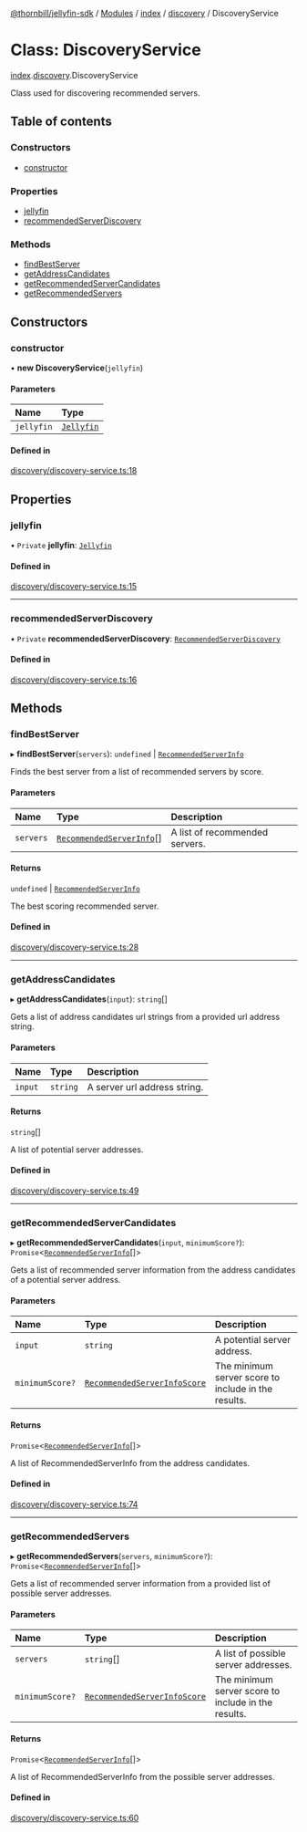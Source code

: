 [@thornbill/jellyfin-sdk](../README.md) / [Modules](../modules.md) / [index](../modules/index.md) / [discovery](../modules/index.discovery.md) / DiscoveryService

# Class: DiscoveryService

[index](../modules/index.md).[discovery](../modules/index.discovery.md).DiscoveryService

Class used for discovering recommended servers.

## Table of contents

### Constructors

- [constructor](index.discovery.DiscoveryService.md#constructor)

### Properties

- [jellyfin](index.discovery.DiscoveryService.md#jellyfin)
- [recommendedServerDiscovery](index.discovery.DiscoveryService.md#recommendedserverdiscovery)

### Methods

- [findBestServer](index.discovery.DiscoveryService.md#findbestserver)
- [getAddressCandidates](index.discovery.DiscoveryService.md#getaddresscandidates)
- [getRecommendedServerCandidates](index.discovery.DiscoveryService.md#getrecommendedservercandidates)
- [getRecommendedServers](index.discovery.DiscoveryService.md#getrecommendedservers)

## Constructors

### constructor

• **new DiscoveryService**(`jellyfin`)

#### Parameters

| Name | Type |
| :------ | :------ |
| `jellyfin` | [`Jellyfin`](index.Jellyfin.md) |

#### Defined in

[discovery/discovery-service.ts:18](https://github.com/jellyfin/jellyfin-sdk-typescript/blob/7402732/src/discovery/discovery-service.ts#L18)

## Properties

### jellyfin

• `Private` **jellyfin**: [`Jellyfin`](index.Jellyfin.md)

#### Defined in

[discovery/discovery-service.ts:15](https://github.com/jellyfin/jellyfin-sdk-typescript/blob/7402732/src/discovery/discovery-service.ts#L15)

___

### recommendedServerDiscovery

• `Private` **recommendedServerDiscovery**: [`RecommendedServerDiscovery`](index.discovery.RecommendedServerDiscovery.md)

#### Defined in

[discovery/discovery-service.ts:16](https://github.com/jellyfin/jellyfin-sdk-typescript/blob/7402732/src/discovery/discovery-service.ts#L16)

## Methods

### findBestServer

▸ **findBestServer**(`servers`): `undefined` \| [`RecommendedServerInfo`](../interfaces/index.RecommendedServerInfo.md)

Finds the best server from a list of recommended servers by score.

#### Parameters

| Name | Type | Description |
| :------ | :------ | :------ |
| `servers` | [`RecommendedServerInfo`](../interfaces/index.RecommendedServerInfo.md)[] | A list of recommended servers. |

#### Returns

`undefined` \| [`RecommendedServerInfo`](../interfaces/index.RecommendedServerInfo.md)

The best scoring recommended server.

#### Defined in

[discovery/discovery-service.ts:28](https://github.com/jellyfin/jellyfin-sdk-typescript/blob/7402732/src/discovery/discovery-service.ts#L28)

___

### getAddressCandidates

▸ **getAddressCandidates**(`input`): `string`[]

Gets a list of address candidates url strings
from a provided url address string.

#### Parameters

| Name | Type | Description |
| :------ | :------ | :------ |
| `input` | `string` | A server url address string. |

#### Returns

`string`[]

A list of potential server addresses.

#### Defined in

[discovery/discovery-service.ts:49](https://github.com/jellyfin/jellyfin-sdk-typescript/blob/7402732/src/discovery/discovery-service.ts#L49)

___

### getRecommendedServerCandidates

▸ **getRecommendedServerCandidates**(`input`, `minimumScore?`): `Promise`<[`RecommendedServerInfo`](../interfaces/index.RecommendedServerInfo.md)[]\>

Gets a list of recommended server information from the address
candidates of a potential server address.

#### Parameters

| Name | Type | Description |
| :------ | :------ | :------ |
| `input` | `string` | A potential server address. |
| `minimumScore?` | [`RecommendedServerInfoScore`](../enums/index.RecommendedServerInfoScore.md) | The minimum server score to include in the results. |

#### Returns

`Promise`<[`RecommendedServerInfo`](../interfaces/index.RecommendedServerInfo.md)[]\>

A list of RecommendedServerInfo from the address candidates.

#### Defined in

[discovery/discovery-service.ts:74](https://github.com/jellyfin/jellyfin-sdk-typescript/blob/7402732/src/discovery/discovery-service.ts#L74)

___

### getRecommendedServers

▸ **getRecommendedServers**(`servers`, `minimumScore?`): `Promise`<[`RecommendedServerInfo`](../interfaces/index.RecommendedServerInfo.md)[]\>

Gets a list of recommended server information from a provided
list of possible server addresses.

#### Parameters

| Name | Type | Description |
| :------ | :------ | :------ |
| `servers` | `string`[] | A list of possible server addresses. |
| `minimumScore?` | [`RecommendedServerInfoScore`](../enums/index.RecommendedServerInfoScore.md) | The minimum server score to include in the results. |

#### Returns

`Promise`<[`RecommendedServerInfo`](../interfaces/index.RecommendedServerInfo.md)[]\>

A list of RecommendedServerInfo from the possible server addresses.

#### Defined in

[discovery/discovery-service.ts:60](https://github.com/jellyfin/jellyfin-sdk-typescript/blob/7402732/src/discovery/discovery-service.ts#L60)
